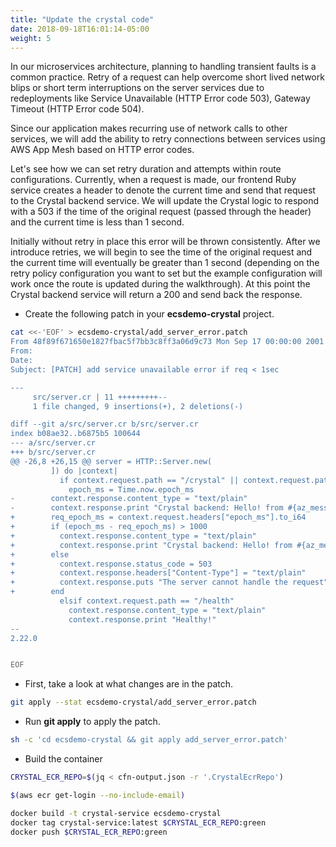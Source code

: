 ```yaml
---
title: "Update the crystal code"
date: 2018-09-18T16:01:14-05:00
weight: 5
---
```


In our microservices architecture, planning to handling transient faults is a common practice. Retry of a request can help overcome short lived network blips or short term interruptions on the server services due to redeployments like Service Unavailable (HTTP Error code 503), Gateway Timeout (HTTP Error code 504).

Since our application makes recurring use of network calls to other services, we will add the ability to retry connections between services using AWS App Mesh based on HTTP error codes.

Let's see how we can set retry duration and attempts within route configurations. Currently, when a request is made, our frontend Ruby service creates a header to denote the current time and send that request to the Crystal backend service. We will update the Crystal logic to respond with a 503 if the time of the original request (passed through the header) and the current time is less than 1 second. 

Initially without retry in place this error will be thrown consistently. After we introduce retries, we will begin to see the time of the original request and the current time will eventually be greater than 1 second (depending on the retry policy configuration you want to set but the example configuration will work once the route is updated during the walkthrough). At this point the Crystal backend service will return a 200 and send back the response.

* Create the following patch in your **ecsdemo-crystal** project. 

```bash
cat <<-'EOF' > ecsdemo-crystal/add_server_error.patch
From 48f89f671650e1827fbac5f7bb3c8ff3a06d9c73 Mon Sep 17 00:00:00 2001
From:
Date:
Subject: [PATCH] add service unavailable error if req < 1sec

---
     src/server.cr | 11 +++++++++--
     1 file changed, 9 insertions(+), 2 deletions(-)

diff --git a/src/server.cr b/src/server.cr
index b08ae32..b6875b5 100644
--- a/src/server.cr
+++ b/src/server.cr
@@ -26,8 +26,15 @@ server = HTTP::Server.new(
         ]) do |context|
           if context.request.path == "/crystal" || context.request.path == "/crystal/"
             epoch_ms = Time.now.epoch_ms
-        context.response.content_type = "text/plain"
-        context.response.print "Crystal backend: Hello! from #{az_message} commit #{code_hash} at #{epoch_ms}"
+        req_epoch_ms = context.request.headers["epoch_ms"].to_i64
+        if (epoch_ms - req_epoch_ms) > 1000
+          context.response.content_type = "text/plain"
+          context.response.print "Crystal backend: Hello! from #{az_message} commit #{code_hash} at #{epoch_ms}"
+        else
+          context.response.status_code = 503
+          context.response.headers["Content-Type"] = "text/plain"
+          context.response.puts "The server cannot handle the request"
+        end
           elsif context.request.path == "/health"
             context.response.content_type = "text/plain"
             context.response.print "Healthy!"
-- 
2.22.0


EOF
```

* First, take a look at what changes are in the patch.

```bash
git apply --stat ecsdemo-crystal/add_server_error.patch
```

* Run **git apply** to apply the patch.

```bash
sh -c 'cd ecsdemo-crystal && git apply add_server_error.patch'
```

* Build the container

```bash
CRYSTAL_ECR_REPO=$(jq < cfn-output.json -r '.CrystalEcrRepo')

$(aws ecr get-login --no-include-email)

docker build -t crystal-service ecsdemo-crystal
docker tag crystal-service:latest $CRYSTAL_ECR_REPO:green
docker push $CRYSTAL_ECR_REPO:green
```